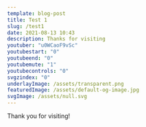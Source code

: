 ```yaml
---
template: blog-post
title: Test 1
slug: /test1
date: 2021-08-13 10:43
description: Thanks for visiting
youtuber: "u0WCaoF9vSc"
youtubestart: "0"
youtubeend: "0"
youtubemute: "1"
youtubecontrols: "0"
svgzindex: "0"
underlayImage: /assets/transparent.png
featuredImage: /assets/default-og-image.jpg
svgImage: /assets/null.svg
---
```

Thank you for visiting! 

 


